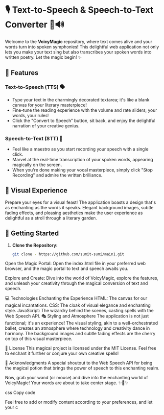 # 🎙️ Text-to-Speech & Speech-to-Text Converter 📄🔊

Welcome to the **VoicyMagic** repository, where text comes alive and your words turn into spoken symphonies! This delightful web application not only lets you make your text sing but also transcribes your spoken words into written poetry. Let the magic begin! ✨

## 🚀 Features

### Text-to-Speech (TTS) 🗣️
- Type your text in the charmingly decorated textarea; it's like a blank canvas for your literary masterpiece!
- Fine-tune the reading experience with the volume and rate sliders; your words, your rules!
- Click the "Convert to Speech" button, sit back, and enjoy the delightful narration of your creative genius.

### Speech-to-Text (STT) 🎤
- Feel like a maestro as you start recording your speech with a single click.
- Marvel at the real-time transcription of your spoken words, appearing magically on the screen.
- When you're done making your vocal masterpiece, simply click "Stop Recording" and admire the written brilliance.

## 🌈 Visual Experience

Prepare your eyes for a visual feast! The application boasts a design that's as enchanting as the words it speaks. Elegant background images, subtle fading effects, and pleasing aesthetics make the user experience as delightful as a stroll through a literary garden.

## 🚀 Getting Started

1. **Clone the Repository:**
   ```bash
   git clone - https://github.com/sumit-sumi/main1.git
Open the Magic Portal:
Open the index.html file in your preferred web browser, and the magic portal to text and speech awaits you.

Explore and Create:
Dive into the world of VoicyMagic, explore the features, and unleash your creativity through the magical conversion of text and speech.

💻 Technologies Enchanting the Experience
HTML: The canvas for our magical incantations.
CSS: The cloak of visual elegance and enchanting style.
JavaScript: The wizardry behind the scenes, casting spells with the Web Speech API.
🎭 Styling and Atmosphere
The application is not just functional; it's an experience! The visual styling, akin to a well-orchestrated ballet, creates an atmosphere where technology and creativity dance in harmony. The background images and subtle fading effects are the cherry on top of this visual masterpiece.

📄 License
This magical project is licensed under the MIT License. Feel free to enchant it further or conjure your own creative spells!

🙌 Acknowledgments
A special shoutout to the Web Speech API for being the magical potion that brings the power of speech to this enchanting realm.

Now, grab your wand (or mouse) and dive into the enchanting world of VoicyMagic! Your words are about to take center stage. ✨🔮✨

css
Copy code

Feel free to add or modify content according to your preferences, and let your c
